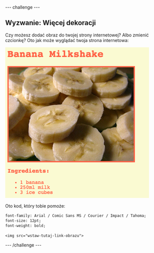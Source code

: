 \--- challenge \---

## Wyzwanie: Więcej dekoracji

Czy możesz dodać obraz do twojej strony internetowej? Albo zmienić czcionkę? Oto jak może wyglądać twoja strona internetowa:

![zrzut ekranu](images/recipe-final.png)

Oto kod, który tobie pomoże:

    font-family: Arial / Comic Sans MS / Courier / Impact / Tahoma;
    font-size: 12pt;
    font-weight: bold;
    
    <img src="wstaw-tutaj-link-obrazu">
    

\--- /challenge \---